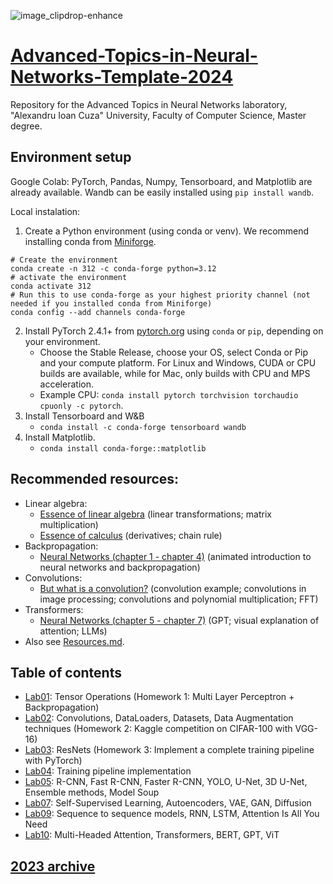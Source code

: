 ![image_clipdrop-enhance](https://github.com/Tensor-Reloaded/Advanced-Topics-in-Neural-Networks-Template-2023/assets/8055539/5965f7aa-34ad-4899-b2af-be3cc084cb96)

# [Advanced-Topics-in-Neural-Networks-Template-2024](https://sites.google.com/view/rbenchea/advanced-chapters-of-neural-networks)

Repository for the Advanced Topics in Neural Networks laboratory, "Alexandru Ioan Cuza" University, Faculty of Computer Science, Master degree.

## Environment setup

Google Colab: PyTorch, Pandas, Numpy, Tensorboard, and Matplotlib are already available. Wandb can be easily installed using `pip install wandb`. 

Local instalation: 
1. Create a Python environment (using conda or venv). We recommend installing conda from [Miniforge](https://github.com/conda-forge/miniforge).
```
# Create the environment
conda create -n 312 -c conda-forge python=3.12
# activate the environment
conda activate 312
# Run this to use conda-forge as your highest priority channel (not needed if you installed conda from Miniforge)
conda config --add channels conda-forge
```
2. Install PyTorch 2.4.1+ from [pytorch.org](https://pytorch.org/get-started/locally/) using `conda` or `pip`, depending on your environment. 
    * Choose the Stable Release, choose your OS, select Conda or Pip and your compute platform. For Linux and Windows, CUDA or CPU builds are available, while for Mac, only builds with CPU and MPS acceleration.
    * Example CPU: ```conda install pytorch torchvision torchaudio cpuonly -c pytorch```.
3. Install Tensorboard and W&B
    * `conda install -c conda-forge tensorboard wandb`
4. Install Matplotlib.
     * `conda install conda-forge::matplotlib`

## Recommended resources:

- Linear algebra:
   * [Essence of linear algebra](https://www.youtube.com/playlist?list=PLZHQObOWTQDPD3MizzM2xVFitgF8hE_ab) (linear transformations; matrix multiplication)
   * [Essence of calculus](https://www.youtube.com/playlist?list=PLZHQObOWTQDMsr9K-rj53DwVRMYO3t5Yr) (derivatives; chain rule)
- Backpropagation:
   * [Neural Networks (chapter 1 - chapter 4)](https://www.youtube.com/playlist?list=PLZHQObOWTQDNU6R1_67000Dx_ZCJB-3pi) (animated introduction to neural networks and backpropagation)
- Convolutions:
   * [But what is a convolution?](https://www.youtube.com/watch?v=KuXjwB4LzSA) (convolution example; convolutions in image processing; convolutions and polynomial multiplication; FFT)
- Transformers:
   * [Neural Networks (chapter 5 - chapter 7)](https://www.youtube.com/playlist?list=PLZHQObOWTQDNU6R1_67000Dx_ZCJB-3pi) (GPT; visual explanation of attention; LLMs)
- Also see [Resources.md](https://github.com/Tensor-Reloaded/Advanced-Topics-in-Neural-Networks-Template-2024/blob/main/Resources.md).
  
## Table of contents

* [Lab01](./Lab01): Tensor Operations (Homework 1: Multi Layer Perceptron + Backpropagation)
* [Lab02](./Lab02): Convolutions, DataLoaders, Datasets, Data Augmentation techniques (Homework 2: Kaggle competition on CIFAR-100 with VGG-16)
* [Lab03](./Lab03): ResNets (Homework 3: Implement a complete training pipeline with PyTorch)
* [Lab04](./Lab04): Training pipeline implementation
* [Lab05](./Lab05): R-CNN, Fast R-CNN, Faster R-CNN, YOLO, U-Net, 3D U-Net, Ensemble methods, Model Soup 
* [Lab07](./Lab07): Self-Supervised Learning, Autoencoders, VAE, GAN, Diffusion
* [Lab09](./Lab09): Sequence to sequence models, RNN, LSTM, Attention Is All You Need
* [Lab10](./Lab10): Multi-Headed Attention, Transformers, BERT, GPT, ViT


## [2023 archive](https://github.com/Tensor-Reloaded/Advanced-Topics-in-Neural-Networks-Template-2023)
